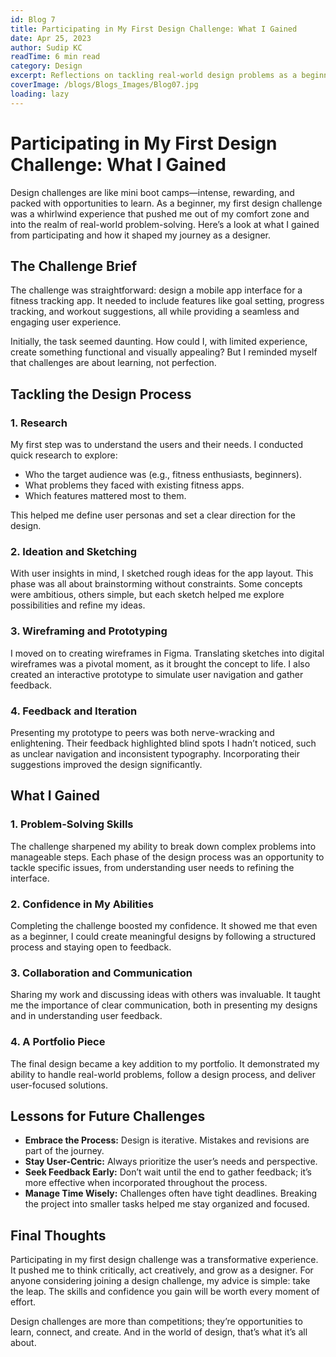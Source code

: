 ```yaml
---
id: Blog 7
title: Participating in My First Design Challenge: What I Gained 
date: Apr 25, 2023 
author: Sudip KC 
readTime: 6 min read 
category: Design 
excerpt: Reflections on tackling real-world design problems as a beginner. 
coverImage: /blogs/Blogs_Images/Blog07.jpg
loading: lazy
---
```


# Participating in My First Design Challenge: What I Gained

Design challenges are like mini boot camps—intense, rewarding, and packed with opportunities to learn. As a beginner, my first design challenge was a whirlwind experience that pushed me out of my comfort zone and into the realm of real-world problem-solving. Here’s a look at what I gained from participating and how it shaped my journey as a designer.

## The Challenge Brief

The challenge was straightforward: design a mobile app interface for a fitness tracking app. It needed to include features like goal setting, progress tracking, and workout suggestions, all while providing a seamless and engaging user experience.

Initially, the task seemed daunting. How could I, with limited experience, create something functional and visually appealing? But I reminded myself that challenges are about learning, not perfection.

## Tackling the Design Process

### 1. Research

My first step was to understand the users and their needs. I conducted quick research to explore:

- Who the target audience was (e.g., fitness enthusiasts, beginners).
- What problems they faced with existing fitness apps.
- Which features mattered most to them.

This helped me define user personas and set a clear direction for the design.

### 2. Ideation and Sketching

With user insights in mind, I sketched rough ideas for the app layout. This phase was all about brainstorming without constraints. Some concepts were ambitious, others simple, but each sketch helped me explore possibilities and refine my ideas.

### 3. Wireframing and Prototyping

I moved on to creating wireframes in Figma. Translating sketches into digital wireframes was a pivotal moment, as it brought the concept to life. I also created an interactive prototype to simulate user navigation and gather feedback.

### 4. Feedback and Iteration

Presenting my prototype to peers was both nerve-wracking and enlightening. Their feedback highlighted blind spots I hadn’t noticed, such as unclear navigation and inconsistent typography. Incorporating their suggestions improved the design significantly.

## What I Gained

### 1. Problem-Solving Skills

The challenge sharpened my ability to break down complex problems into manageable steps. Each phase of the design process was an opportunity to tackle specific issues, from understanding user needs to refining the interface.

### 2. Confidence in My Abilities

Completing the challenge boosted my confidence. It showed me that even as a beginner, I could create meaningful designs by following a structured process and staying open to feedback.

### 3. Collaboration and Communication

Sharing my work and discussing ideas with others was invaluable. It taught me the importance of clear communication, both in presenting my designs and in understanding user feedback.

### 4. A Portfolio Piece

The final design became a key addition to my portfolio. It demonstrated my ability to handle real-world problems, follow a design process, and deliver user-focused solutions.

## Lessons for Future Challenges

- **Embrace the Process:** Design is iterative. Mistakes and revisions are part of the journey.
- **Stay User-Centric:** Always prioritize the user’s needs and perspective.
- **Seek Feedback Early:** Don’t wait until the end to gather feedback; it’s more effective when incorporated throughout the process.
- **Manage Time Wisely:** Challenges often have tight deadlines. Breaking the project into smaller tasks helped me stay organized and focused.

## Final Thoughts

Participating in my first design challenge was a transformative experience. It pushed me to think critically, act creatively, and grow as a designer. For anyone considering joining a design challenge, my advice is simple: take the leap. The skills and confidence you gain will be worth every moment of effort.

Design challenges are more than competitions; they’re opportunities to learn, connect, and create. And in the world of design, that’s what it’s all about.
